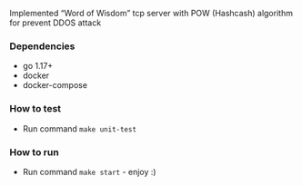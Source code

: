 Implemented “Word of Wisdom” tcp server with POW (Hashcash) algorithm for prevent DDOS attack  

### Dependencies
+ go 1.17+
+ docker
+ docker-compose

### How to test
+ Run command `make unit-test`

### How to run
+ Run command `make start` - enjoy :)